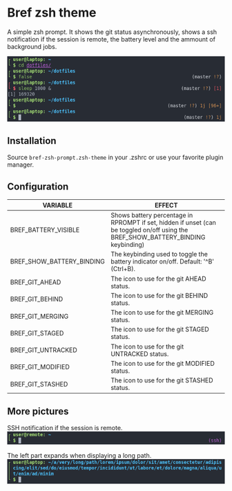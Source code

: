# Bref zsh theme

A simple zsh prompt. It shows the git status asynchronously, shows a ssh notification if the session is remote, the battery level and the ammount of background jobs.

![bref prompt](images/bref_prompt.png)

## Installation

Source `bref-zsh-prompt.zsh-theme` in your .zshrc or use your favorite plugin manager.

## Configuration

|VARIABLE|EFFECT|
|-|-|
|BREF_BATTERY_VISIBLE|Shows battery percentage in RPROMPT if set, hidden if unset (can be toggled on/off using the BREF_SHOW_BATTERY_BINDING keybinding)|
|BREF_SHOW_BATTERY_BINDING|The keybinding used to toggle the battery indicator on/off. Default: '^B' (Ctrl+B).|
|BREF_GIT_AHEAD|The icon to use for the git AHEAD status.|
|BREF_GIT_BEHIND|The icon to use for the git BEHIND status.|
|BREF_GIT_MERGING|The icon to use for the git MERGING status.|
|BREF_GIT_STAGED|The icon to use for the git STAGED status.|
|BREF_GIT_UNTRACKED|The icon to use for the git UNTRACKED status.|
|BREF_GIT_MODIFIED|The icon to use for the git MODIFIED status.|
|BREF_GIT_STASHED|The icon to use for the git STASHED status.|

## More pictures

SSH notification if the session is remote.
![bref prompt ssh](images/bref_prompt_ssh.png)

The left part expands when displaying a long path.
![bref prompt long path](images/bref_prompt_long_path.png)
